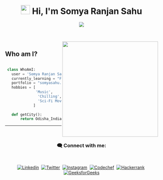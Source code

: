 <h1 align="center"><img src="https://media.giphy.com/media/hvRJCLFzcasrR4ia7z/giphy.gif" width="30"> Hi,  I'm Somya Ranjan Sahu</h1>

<!-- Typing SVG by DenverCoder1 - https://github.com/DenverCoder1/readme-typing-svg -->
<p align="center">
  <a href="https://github.com/DenverCoder1/readme-typing-svg"><img src="https://readme-typing-svg.herokuapp.com?lines=Computer+Science+Undergrad;Full+Stack+Web+Developer;Android+Developer&center=true&width=380&height=45"></a>
</p>

<br>
<br>

<!-- Who am I? -->

<img align="right" src="https://i.postimg.cc/L66XJfz6/face.png" width="315">
<h2 align="left">Who am I?</h2>

 ```python
 
  class WhoAmI:
    user = 'Somya Ranjan Sahu'
    currently_learning = "Flutter"
    portfolio = "somyasahu.netlify.app"
	hobbies = [
		       'Music',
                'Chilling',
                'Sci-Fi Movies'
              ]
	
	def getCity():
		return Odisha_India()	
 ```

<hr>

<!-- Connect with me -->

<br>
<h3 align="center">🗨️ Connect with me:</h3>
<br>

<p align="center">
<a href="https://www.linkedin.com/in/somya-ranjan-sahu/" target="blank"><img src="https://img.shields.io/badge/LinkedIn-0077B5?style=for-the-badge&logo=linkedin&labelColor=005480&logoColor=white" alt="Linkedin" /></a>&nbsp; 
<a href="https://twitter.com/me_somyasahu" target="blank"><img src="https://img.shields.io/badge/Twitter-1DA1F2?style=for-the-badge&logo=twitter&labelColor=0a6ca9&logoColor=white" alt="Twitter" /></a>&nbsp; 
<a href="https://instagram.com/somya_r_sahu" target="blank"><img src="https://img.shields.io/badge/Instagram-E4405F?style=for-the-badge&logo=instagram&labelColor=9c162f&logoColor=white" alt="Instagram" /></a>&nbsp; 
<a href="https://www.codechef.com/users/somya_sahu" target="blank"><img src="https://img.shields.io/badge/Codechef-%23B92B27.svg?&style=for-the-badge&logo=Codechef&labelColor=93221f&logoColor=white" alt="Codechef" /></a>&nbsp; 
<a href="https://www.hackerrank.com/somyasahu10" target="blank"><img src="https://img.shields.io/badge/-Hackerrank-2EC866?style=for-the-badge&logo=HackerRank&labelColor=186835&logoColor=white" alt="Hackerrank" /></a>&nbsp; 
<a href="https://auth.geeksforgeeks.org/user/somyasahu10" target="blank"><img src="https://img.shields.io/badge/-GeeksForGeeks-298D46?style=for-the-badge&logo=Geeksforgeeks&labelColor=1d6331&logoColor=white" alt="GeeksforGeeks" /></a>
</p>
